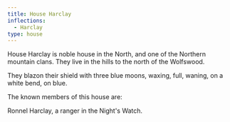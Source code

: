 ```yaml
---
title: House Harclay
inflections:
  - Harclay
type: house
---
```


House Harclay is noble house in the North, and one of the Northern mountain clans. They live in the hills to the north of the Wolfswood.

They blazon their shield with three blue moons, waxing, full, waning, on a white bend, on blue.

The known members of this house are:

Ronnel Harclay, a ranger in the Night's Watch.


